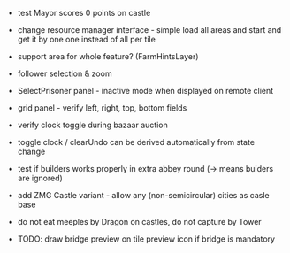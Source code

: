 
* test Mayor scores 0 points on castle

* change resource manager interface - simple load all areas and start
and get it by one one instead of all per tile
+ support area for whole feature? (FarmHintsLayer)

* follower selection & zoom

* SelectPrisoner panel - inactive mode when displayed on remote client

* grid panel - verify left, right, top, bottom fields

* verify clock toggle during bazaar auction

* toggle clock / clearUndo can be derived automatically from state change

* test if builders works properly in extra abbey round (-> means buiders are ignored)


* add ZMG Castle variant - allow any (non-semicircular) cities as casle base
* do not eat meeples by Dragon on castles, do not capture by Tower

* TODO: draw bridge preview on tile preview icon if bridge is mandatory